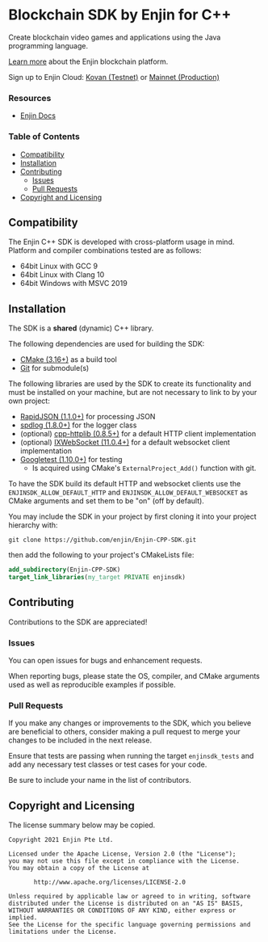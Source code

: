 # Blockchain SDK by Enjin for C++

Create blockchain video games and applications using the Java programming language.

[Learn more](https://enjin.io/) about the Enjin blockchain platform.

Sign up to Enjin Cloud: [Kovan (Testnet)](https://kovan.cloud.enjin.io/)
or [Mainnet (Production)](https://cloud.enjin.io/)

### Resources

* [Enjin Docs](https://enjin.io/docs)

### Table of Contents

* [Compatibility](#compatibility)
* [Installation](#installation)
* [Contributing](#contributing)
    * [Issues](#issues)
    * [Pull Requests](#pull-requests)
* [Copyright and Licensing](#copyright-and-licensing)

## Compatibility

The Enjin C++ SDK is developed with cross-platform usage in mind. Platform and compiler combinations tested are as
follows:

* 64bit Linux with GCC 9
* 64bit Linux with Clang 10
* 64bit Windows with MSVC 2019

## Installation

The SDK is a **shared** (dynamic) C++ library.

The following dependencies are used for building the SDK:

* [CMake (3.16+)](https://cmake.org/) as a build tool
* [Git](https://git-scm.com/) for submodule(s)

The following libraries are used by the SDK to create its functionality and must be installed on your machine, but are
not necessary to link to by your own project:

* [RapidJSON (1.1.0+)](https://github.com/Tencent/rapidjson) for processing JSON
* [spdlog (1.8.0+)](https://github.com/gabime/spdlog) for the logger class
* (optional) [cpp-httplib (0.8.5+)](https://github.com/yhirose/cpp-httplib) for a default HTTP client implementation
* (optional) [IXWebSocket (11.0.4+)](https://github.com/machinezone/IXWebSocket) for a default websocket client
  implementation
* [Googletest (1.10.0+)](https://github.com/google/googletest) for testing
    * Is acquired using CMake's `ExternalProject_Add()` function with git.

To have the SDK build its default HTTP and websocket clients use the `ENJINSDK_ALLOW_DEFAULT_HTTP`
and `ENJINSDK_ALLOW_DEFAULT_WEBSOCKET` as CMake arguments and set them to be "on" (off by default).

You may include the SDK in your project by first cloning it into your project hierarchy with:

```commandline
git clone https://github.com/enjin/Enjin-CPP-SDK.git
```

then add the following to your project's CMakeLists file:

```cmake
add_subdirectory(Enjin-CPP-SDK)
target_link_libraries(my_target PRIVATE enjinsdk)
```

## Contributing

Contributions to the SDK are appreciated!

### Issues

You can open issues for bugs and enhancement requests.

When reporting bugs, please state the OS, compiler, and CMake arguments used as well as reproducible examples if
possible.

### Pull Requests

If you make any changes or improvements to the SDK, which you believe are beneficial to others, consider making a pull
request to merge your changes to be included in the next release.

Ensure that tests are passing when running the target `enjinsdk_tests` and add any necessary test classes or test cases
for your code.

Be sure to include your name in the list of contributors.

## Copyright and Licensing

The license summary below may be copied.

```
Copyright 2021 Enjin Pte Ltd.

Licensed under the Apache License, Version 2.0 (the "License");
you may not use this file except in compliance with the License.
You may obtain a copy of the License at

       http://www.apache.org/licenses/LICENSE-2.0

Unless required by applicable law or agreed to in writing, software
distributed under the License is distributed on an "AS IS" BASIS,
WITHOUT WARRANTIES OR CONDITIONS OF ANY KIND, either express or implied.
See the License for the specific language governing permissions and
limitations under the License.
```